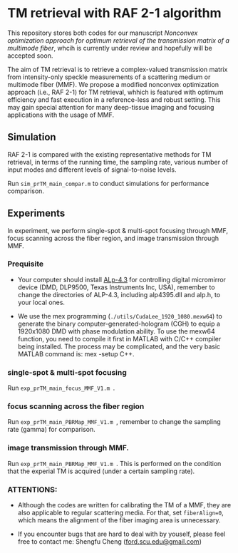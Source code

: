 # TM retrieval with RAF 2-1 algorithm

This repository stores both codes for our manuscript *Nonconvex optimization approach for optimum retrieval of the transmission matrix of a multimode fiber*, whcih is currently under review and hopefully will be accepted soon.   

The aim of TM retrieval is to retrieve a complex-valued transmission matrix from intensity-only speckle measurements of a scattering medium or multimode fiber (MMF). We propose a modified nonconvex optimization approach (i.e., RAF 2-1) for TM retrieval, whhich is featured with optimum efficiency and fast execution in a reference-less and robust setting. This may gain special attention for many deep-tissue imaging and focusing applications with the usage of MMF.



## Simulation
RAF 2-1 is compared with the existing representative methods for TM retrieval, in terms of the running time, the sampling rate, various number of input modes and different levels of signal-to-noise levels.

Run `sim_prTM_main_compar.m` to conduct simulations for performance comparison.  


## Experiments
In experiment, we perform single-spot & multi-spot focusing through MMF, focus scanning across the fiber region, and image transmission through MMF.

### Prequisite
- Your computer should install [ALp-4.3](https://www.vialux.de/en/download.html) for controlling digital micromirror device (DMD, DLP9500, Texas Instruments Inc, USA), remember to change the directories of ALP-4.3, including alp4395.dll and alp.h, to your local ones.   

- We use the mex programming (`./utils/CudaLee_1920_1080.mexw64`) to generate the binary computer-generated-hologram (CGH) to equip a 1920x1080 DMD with phase modulation ability. To use the mexw64 function, you need to compile it first in MATLAB with C/C++ compiler being installed. The process may be complicated, and the very basic MATLAB command is: mex -setup C++.



### single-spot & multi-spot focusing
Run `exp_prTM_main_focus_MMF_V1.m `.  


### focus scanning across the fiber region
Run `exp_prTM_main_PBRMap_MMF_V1.m `, remember to change the sampling rate (gamma) for comparison.


### image transmission through MMF.
Run `exp_prTM_main_PBRMap_MMF_V1.m `. This is performed on the condition that the experial TM is acquired (under a certain sampling rate).

### ATTENTIONS:
- Although the codes are written for calibrating the TM of a MMF, they are also applicable to regular scattering media. For that, set `fiberAlign=0`, which means the alignment of the fiber imaging area is unnecessary.  

- If you encounter bugs that are hard to deal with by youself, please feel free to contact me: Shengfu Cheng (ford.scu.edu@gmail.com)

